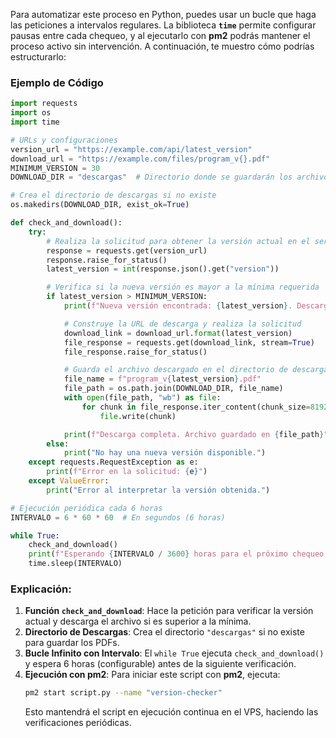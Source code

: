 Para automatizar este proceso en Python, puedes usar un bucle que haga las peticiones a intervalos regulares. La biblioteca **`time`** permite configurar pausas entre cada chequeo, y al ejecutarlo con **pm2** podrás mantener el proceso activo sin intervención. A continuación, te muestro cómo podrías estructurarlo:

### Ejemplo de Código

```python
import requests
import os
import time

# URLs y configuraciones
version_url = "https://example.com/api/latest_version"
download_url = "https://example.com/files/program_v{}.pdf"
MINIMUM_VERSION = 30
DOWNLOAD_DIR = "descargas"  # Directorio donde se guardarán los archivos

# Crea el directorio de descargas si no existe
os.makedirs(DOWNLOAD_DIR, exist_ok=True)

def check_and_download():
    try:
        # Realiza la solicitud para obtener la versión actual en el servidor
        response = requests.get(version_url)
        response.raise_for_status()
        latest_version = int(response.json().get("version"))

        # Verifica si la nueva versión es mayor a la mínima requerida
        if latest_version > MINIMUM_VERSION:
            print(f"Nueva versión encontrada: {latest_version}. Descargando...")

            # Construye la URL de descarga y realiza la solicitud
            download_link = download_url.format(latest_version)
            file_response = requests.get(download_link, stream=True)
            file_response.raise_for_status()

            # Guarda el archivo descargado en el directorio de descargas
            file_name = f"program_v{latest_version}.pdf"
            file_path = os.path.join(DOWNLOAD_DIR, file_name)
            with open(file_path, "wb") as file:
                for chunk in file_response.iter_content(chunk_size=8192):
                    file.write(chunk)

            print(f"Descarga completa. Archivo guardado en {file_path}")
        else:
            print("No hay una nueva versión disponible.")
    except requests.RequestException as e:
        print(f"Error en la solicitud: {e}")
    except ValueError:
        print("Error al interpretar la versión obtenida.")

# Ejecución periódica cada 6 horas
INTERVALO = 6 * 60 * 60  # En segundos (6 horas)

while True:
    check_and_download()
    print(f"Esperando {INTERVALO / 3600} horas para el próximo chequeo...")
    time.sleep(INTERVALO)
```

### Explicación:

1. **Función `check_and_download`**: Hace la petición para verificar la versión actual y descarga el archivo si es superior a la mínima.
2. **Directorio de Descargas**: Crea el directorio `"descargas"` si no existe para guardar los PDFs.
3. **Bucle Infinito con Intervalo**: El `while True` ejecuta `check_and_download()` y espera 6 horas (configurable) antes de la siguiente verificación.
4. **Ejecución con pm2**: Para iniciar este script con **pm2**, ejecuta:
   ```bash
   pm2 start script.py --name "version-checker"
   ```
   Esto mantendrá el script en ejecución continua en el VPS, haciendo las verificaciones periódicas.
